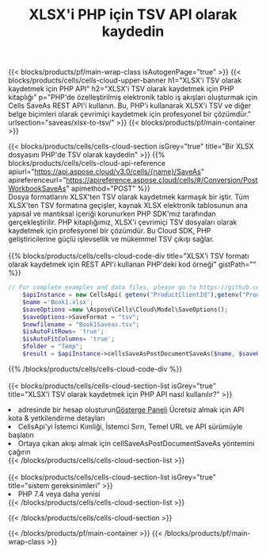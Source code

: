﻿---
title:  XLSX'i PHP için TSV API olarak kaydedin
description:  Microsoft Excel ve OpenOffice Hesaplama için Bulut API'leri ve SDK'lar Elektronik tabloyu diğer biçim dosyasına dönüştürün.
url: /tr/php/saveas/xlsx-to-tsv/
---
{{< blocks/products/pf/main-wrap-class isAutogenPage="true" >}}
{{< blocks/products/cells/cells-cloud-upper-banner h1="XLSX\'i TSV olarak kaydetmek için PHP API" h2="XLSX\'i TSV olarak kaydetmek için PHP kitaplığı" p="PHP\'de özelleştirilmiş elektronik tablo iş akışları oluşturmak için Cells SaveAs REST API\'i kullanın. Bu, PHP\'i kullanarak XLSX\'i TSV ve diğer belge biçimleri olarak çevrimiçi kaydetmek için profesyonel bir çözümdür." urlsection="saveas/xlsx-to-tsv/" >}}
{{< blocks/products/pf/main-container >}}

{{< blocks/products/cells/cells-cloud-section isGrey="true" title="Bir XLSX dosyasını PHP\'de TSV olarak kaydedin" >}}
{{% blocks/products/cells/cells-cloud-api-reference apiurl="https://api.aspose.cloud/v3.0/cells/{name}/SaveAs" apireferenceurl="https://apireference.aspose.cloud/cells/#/Conversion/PostWorkbookSaveAs" apimethod="POST" %}}
<br/>
Dosya formatlarını XLSX'ten TSV olarak kaydetmek karmaşık bir iştir. Tüm XLSX'ten TSV formatına geçişler, kaynak XLSX elektronik tablosunun ana yapısal ve mantıksal içeriği korunurken PHP SDK'mız tarafından gerçekleştirilir. PHP kitaplığımız, XLSX'i çevrimiçi TSV dosyaları olarak kaydetmek için profesyonel bir çözümdür. Bu Cloud SDK, PHP geliştiricilerine güçlü işlevsellik ve mükemmel TSV çıkışı sağlar.
<br/>
<br/>
{{% blocks/products/cells/cells-cloud-code-div title="XLSX\'i TSV formatı olarak kaydetmek için REST API\'i kullanan PHP\'deki kod örneği" gistPath="" %}}
  
```php
// For complete examples and data files, please go to https://github.com/aspose-cells-cloud/aspose-cells-cloud-php/
    $apiInstance = new CellsApi( getenv("ProductClientId"),getenv("ProductClientSecret") );
    $name ='Book1.xlsx';
    $saveOptions =new \Aspose\Cells\Cloud\Model\SaveOptions();
    $saveOptions->SaveFormat = "tsv";
    $newfilename = "Book1Saveas.tsv";
    $isAutoFitRows= 'true';
    $isAutoFitColumns= 'true';
    $folder = "Temp";
    $result = $apiInstance->cellsSaveAsPostDocumentSaveAs($name, $saveOptions, $newfilename,$isAutoFitRows, $isAutoFitColumns, $folder);
```
  
{{% /blocks/products/cells/cells-cloud-code-div %}}
<br/>
<br/>
{{< blocks/products/cells/cells-cloud-section-list isGrey="true" title="XLSX\'i TSV olarak kaydetmek için PHP API nasıl kullanılır?" >}}
<li> adresinde bir hesap oluşturun<a href="https://dashboard.aspose.cloud/">Gösterge Paneli</a> Ücretsiz almak için API kota & yetkilendirme detayları</li>
<li>CellsApi'yi İstemci Kimliği, İstemci Sırrı, Temel URL ve API sürümüyle başlatın</li>
<li>Ortaya çıkan akışı almak için cellSaveAsPostDocumentSaveAs yöntemini çağırın</li>
{{< /blocks/products/cells/cells-cloud-section-list >}}
<br/>
<br/>
{{< blocks/products/cells/cells-cloud-section-list isGrey="true" title="sistem gereksinimleri" >}}
<li>PHP 7.4 veya daha yenisi</li>
{{< /blocks/products/cells/cells-cloud-section-list >}}

{{< /blocks/products/cells/cells-cloud-section >}}

{{< /blocks/products/pf/main-container >}}
{{< /blocks/products/pf/main-wrap-class >}}
